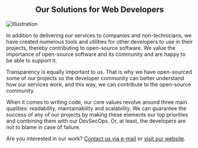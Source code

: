 <h2 align="center">Our Solutions for Web Developers</h2>
<img alt="Illustration" src="https://user-images.githubusercontent.com/85436086/178228932-914bedad-b2f0-4d0a-a7d6-1318845f7026.png" />
<p>In addition to delivering our services to companies and non-technicians, we have created numerous tools and utilities for other developers to use in their projects, thereby contributing to open-source software. We value the importance of open-source software and its community and are happy to be able to support it.</p>
<p>Transparency is equally important to us. That is why we have open-sourced some of our projects so the developer community can better understand how our services work, and this way, we can contribute to the open-source community.</p>
<p>When it comes to writing code, our core values revolve around three main qualities: readability, maintainability and scalability. We can guarantee the success of any of our projects by making these elements our top priorities and combining them with our DevSecOps. Or, at least, the developers are not to blame in case of failure.</p>
<p>Are you interested in our work? <a href="mailto:info@kerig.ee">Contact us via e-mail</a> or <a href="https://www.kerig.ee">visit our website</a>.</p>

